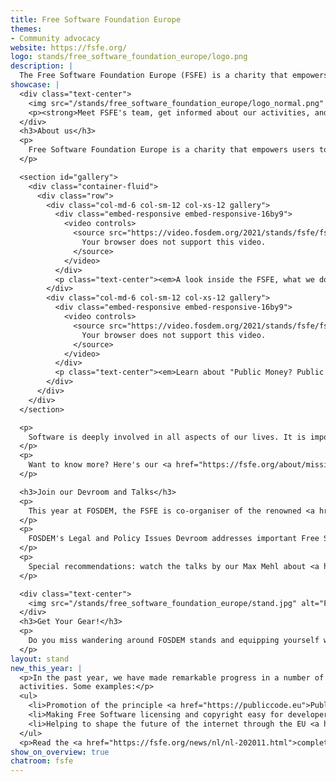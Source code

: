 ```yaml
---
title: Free Software Foundation Europe
themes:
- Community advocacy
website: https://fsfe.org/
logo: stands/free_software_foundation_europe/logo.png
description: |
  The Free Software Foundation Europe (FSFE) is a charity that empowers users to control technology.
showcase: |
  <div class="text-center">
    <img src="/stands/free_software_foundation_europe/logo_normal.png" alt="FSFE logo" style="max-width: 100%; margin-bottom: 2em;" />
    <p><strong>Meet FSFE's team, get informed about our activities, and ask us anything!</strong></p>
  </div>
  <h3>About us</h3>
  <p>
    Free Software Foundation Europe is a charity that empowers users to control technology.
  </p>

  <section id="gallery">
    <div class="container-fluid">
      <div class="row">
        <div class="col-md-6 col-sm-12 col-xs-12 gallery">
          <div class="embed-responsive embed-responsive-16by9">
            <video controls>
              <source src="https://video.fosdem.org/2021/stands/fsfe/fsfe_video2.mp4" type="video/mp4">
                Your browser does not support this video.
              </source>
            </video>
          </div>
          <p class="text-center"><em>A look inside the FSFE, what we do, how we work, and our awesome community</em></p>
        </div>
        <div class="col-md-6 col-sm-12 col-xs-12 gallery">
          <div class="embed-responsive embed-responsive-16by9">
            <video controls>
              <source src="https://video.fosdem.org/2021/stands/fsfe/fsfe_video1.mp4" type="video/mp4">
                Your browser does not support this video.
              </source>
            </video>
          </div>
          <p class="text-center"><em>Learn about "Public Money? Public Code!"</em></p>
        </div>
      </div>
    </div>
  </section>

  <p>
    Software is deeply involved in all aspects of our lives. It is important that this technology empowers rather than restricts us. Free Software gives everybody the rights to use, understand, adapt and share software. These rights help support other fundamental rights like freedom of speech, freedom of press and privacy.
  </p>
  <p>
    Want to know more? Here's our <a href="https://fsfe.org/about/mission.html">mission</a>, our <a href="https://fsfe.org/activities/activities.html">activities</a>, and how you can <a href="https://fsfe.org/contribute/contribute.html">become part</a> of all this.
  </p>

  <h3>Join our Devroom and Talks</h3>
  <p>
    This year at FOSDEM, the FSFE is co-organiser of the renowned <a href="https://fosdem.org/2021/schedule/track/legal_and_policy_issues/">Legal and Policy Devroom</a>. We are excited and look forward to presenting you an interesting programme throughout the whole weekend.
  </p>
  <p>
    FOSDEM's Legal and Policy Issues Devroom addresses important Free Software related policy and legal topics. Our community has substantial expertise in this area yet there are few venues to discuss these matters in a forum open to all. Hackers, developers, contributors, lawyers, policy experts, and community leaders all possess expertise in these matters. At the Legal and Policy Issues Devroom we come together for a fruitful exchange on these questions.
  </p>
  <p>
    Special recommendations: watch the talks by our Max Mehl about <a href="https://fosdem.org/2021/schedule/event/reuse/">easy licensing and copyright of code</a> on Saturday at 15:45, and by our Lucas Lasota about <a href="https://fosdem.org/2021/schedule/event/netneutrality/">Router Freedom and Net Neutrality</a> on Sunday at 15:30.
  </p>

  <div class="text-center">
    <img src="/stands/free_software_foundation_europe/stand.jpg" alt="FSFE's FOSDEM Booth" style="max-width: 550px; margin-bottom: 2em;" />
  </div>
  <h3>Get Your Gear!</h3>
  <p>
    Do you miss wandering around FOSDEM stands and equipping yourself with <strong>merchandise</strong> and <strong>information material</strong>? We can't offer you the real experience, but you don't need to wait for next year! Browse and order our <a href="https://fsfe.org/contribute/spreadtheword.html">stickers, flyer and posters</a> and check out new and classic <a href="https://fsfe.org/order/index.html">shirts and branded items</a>.
  </p>
layout: stand
new_this_year: |
  <p>In the past year, we have made remarkable progress in a number of our
  activities. Some examples:</p>
  <ul>
    <li>Promotion of the principle <a href="https://publiccode.eu">Public Money? Public Code!</a> to decision-makers in politics and public administrations. It's a powerful framework and open for participation and collaboration.</li>
    <li>Making Free Software licensing and copyright easy for developers with <a href="https://reuse.software">REUSE</a>. Now, it's simpler than ever before to declare conditions for reuse of your software.</li>
    <li>Helping to shape the future of the internet through the EU <a href="https://fsfe.org/news/2020/news-20201110-01.html">NGI-0 initiative</a>.</li>
  </ul>
  <p>Read the <a href="https://fsfe.org/news/nl/nl-202011.html">complete overview of our activities in 2020</a> – but take some time, it's been a lot! :)</p>
show_on_overview: true
chatroom: fsfe
---
```

